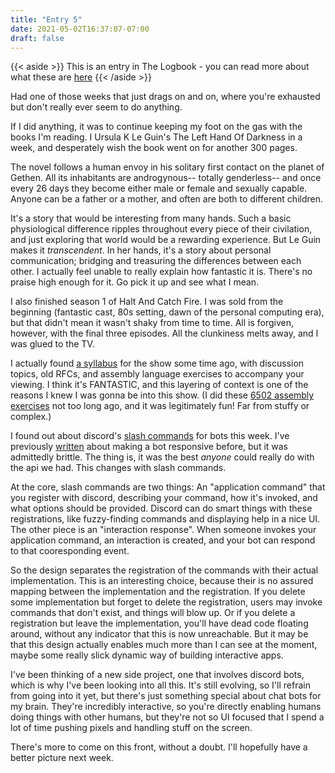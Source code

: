 ```yaml
---
title: "Entry 5"
date: 2021-05-02T16:37:07-07:00
draft: false
---
```


{{< aside >}} This is an entry in The Logbook - you can read more about what these are [here](/posts/logbook) {{< /aside >}}

Had one of those weeks that just drags on and on, where you're exhausted but don't really ever seem to do anything.

If I did anything, it was to continue keeping my foot on the gas with the books I'm reading. I Ursula K Le Guin's The Left Hand Of Darkness in a week, and desperately wish the book went on for another 300 pages.

The novel follows a human envoy in his solitary first contact on the planet of Gethen. All its inhabitants are androgynous-- totally genderless-- and once every 26 days they become either male or female and sexually capable. Anyone can be a father or a mother, and often are both to different children.

It's a story that would be interesting from many hands. Such a basic physiological difference ripples throughout every piece of their civilation, and just exploring that world would be a rewarding experience. But Le Guin makes it _transcendent_. In her hands, it's a story about personal communication; bridging and treasuring the differences between each other. I actually feel unable to really explain how fantastic it is. There's no praise high enough for it. Go pick it up and see what I mean.

I also finished season 1 of Halt And Catch Fire. I was sold from the beginning (fantastic cast, 80s setting, dawn of the personal computing era), but that didn't mean it wasn't shaky from time to time. All is forgiven, however, with the final three episodes. All the clunkiness melts away, and I was glued to the TV.

I actually found [a syllabus](https://bits.ashleyblewer.com/halt-and-catch-fire-syllabus/) for the show some time ago, with discussion topics, old RFCs, and assembly language exercises to accompany your viewing. I think it's FANTASTIC, and this layering of context is one of the reasons I knew I was gonna be into this show. (I did these [6502 assembly exercises](http://skilldrick.github.io/easy6502/) not too long ago, and it was legitimately fun! Far from stuffy or complex.)

I found out about discord's [slash commands](https://blog.discord.com/slash-commands-are-here-8db0a385d9e6) for bots this week. I've previously [written](/posts/minecraft-discord-bot/) about making a bot responsive before, but it was admittedly brittle. The thing is, it was the best _anyone_ could really do with the api we had. This changes with slash commands.

At the core, slash commands are two things: An "application command" that you register with discord, describing your command, how it's invoked, and what options should be provided. Discord can do smart things with these registrations, like fuzzy-finding commands and displaying help in a nice UI. The other piece is an "interaction response". When someone invokes your application command, an interaction is created, and your bot can respond to that cooresponding event.

So the design separates the registration of the commands with their actual implementation. This is an interesting choice, because their is no assured mapping between the implementation and the registration. If you delete some implementation but forget to delete the registration, users may invoke commands that don't exist, and things will blow up. Or if you delete a registration but leave the implementation, you'll have dead code floating around, without any indicator that this is now unreachable. But it may be that this design actually enables much more than I can see at the moment, maybe some really slick dynamic way of building interactive apps.

I've been thinking of a new side project, one that involves discord bots, which is why I've been looking into all this. It's still evolving, so I'll refrain from going into it yet, but there's just something special about chat bots for my brain. They're incredibly interactive, so you're directly enabling humans doing things with other humans, but they're not so UI focused that I spend a lot of time pushing pixels and handling stuff on the screen.

There's more to come on this front, without a doubt. I'll hopefully have a better picture next week.
